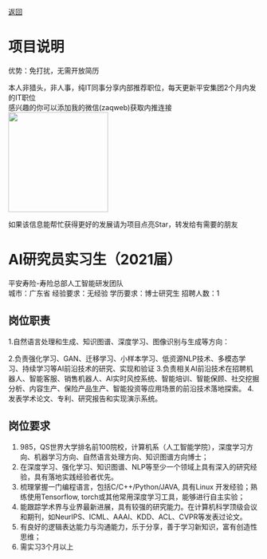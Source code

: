 [返回](../)

# 项目说明

优势：免打扰，无需开放简历

本人非猎头，非人事，纯IT同事分享内部推荐职位，每天更新平安集团2个月内发的IT职位  
感兴趣的你可以添加我的微信(zaqweb)获取内推连接  
<img src="https://github.com/zaqweb/PA-IT-JOBS/blob/master/WechatICode.jpeg"  height="200" width="200">

如果该信息能帮忙获得更好的发展请为项目点亮Star，转发给有需要的朋友

# AI研究员实习生（2021届）
平安寿险-寿险总部人工智能研发团队  
城市：广东省 经验要求：无经验 学历要求：博士研究生  招聘人数：1

## 岗位职责
1.自然语言处理和生成、知识图谱、深度学习、图像识别与生成等方向：

2.负责强化学习、GAN、迁移学习、小样本学习、低资源NLP技术、多模态学习、持续学习等AI前沿技术的研究、实现和验证
3.负责相关AI前沿技术在招聘机器人、智能客服、销售机器人、AI实时风控系统、智能培训、智能保顾、社交挖掘分析、内容生产、保险产品生产、智能投资等应用场景的前沿技术落地探索。
4.发表学术论文、专利、研究报告和实现演示系统。

## 岗位要求
1.	985，QS世界大学排名前100院校，计算机系（人工智能学院），深度学习方向、机器学习方向、自然语言处理方向、知识图谱方向博士；
2.	在深度学习、强化学习、知识图谱、NLP等至少一个领域上具有深入的研究经验，具有落地实践经验者优先。
3.	梳理掌握一门编程语言，包括C/C++/Python/JAVA, 具有Linux 开发经验；熟练使用Tensorflow, torch或其他常用深度学习工具，能够进行自主实验；
4.	能跟踪学术界与业界最新进展，具有较强的研究能力。在计算机科学顶级会议和期刊，如NeurIPS、ICML、AAAI、KDD、ACL、CVPR等发表过论文。
5.	有良好的逻辑表达能力与沟通能力，乐于分享，善于学习新知识，富有创造性思维；
6.	需实习3个月以上




